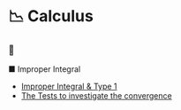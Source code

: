 # 📉 Calculus
### 📘 

■ Improper Integral
- [Improper Integral & Type 1](improper-type1.md)  
- [The Tests to investigate the convergence](improper-test.md)  
